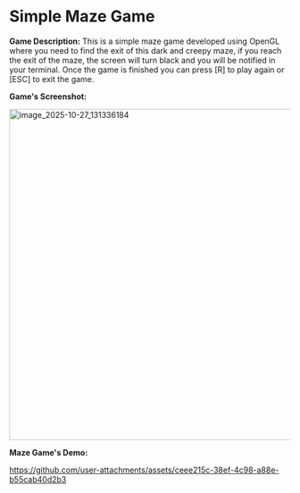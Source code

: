 # Simple Maze Game

**Game Description:** This is a simple maze game developed using OpenGL where you need to find the exit of this dark and creepy maze, if you reach the exit of the maze, the screen will turn black and you will be notified in your terminal. Once the game is finished you can press [R] to play again or [ESC] to exit the game.

**Game's Screenshot:**

<img width="797" height="593" alt="image_2025-10-27_131336184" src="https://github.com/user-attachments/assets/f1732381-2295-477e-a6b8-9af02208c29e" />

**Maze Game's Demo:**

https://github.com/user-attachments/assets/ceee215c-38ef-4c98-a88e-b55cab40d2b3

